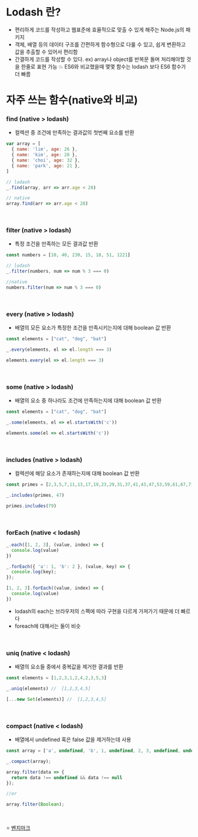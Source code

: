 # Lodash 란?
- 편리하게 코드를 작성하고 웹표준에 효율적으로 맞출 수 있게 해주는 Node.js의 패키지
- 객체, 배열 등의 데이터 구조를 간편하게 함수형으로 다룰 수 있고, 쉽게 변환하고 값을 추출할 수 있어서 편리함
- 간결하게 코드를 작성할 수 있다. ex) array나 object를 반복문 돌며 처리해야할 것을 한줄로 표현 가능
💥 ES6와 비교했을때 몇몇 함수는 lodash 보다 ES6 함수가 더 빠름

# 자주 쓰는 함수(native와 비교)

### find (native > lodash)
- 컬렉션 중 조건에 만족하는 결과값의 첫번째 요소를 반환

``` javascript
var array = [
  { name: 'lim', age: 26 },
  { name: 'kim', age: 28 },
  { name: 'choi', age: 32 },
  { name: 'park', age: 21 },
]

// lodash
_.find(array, arr => arr.age < 28)

// native
array.find(arr => arr.age < 28)
```

<br/>

### filter (native > lodash)
- 특정 조건을 만족하는 모든 결과값 반환

``` javascript
const numbers = [10, 40, 230, 15, 18, 51, 1221]       

// lodash
_.filter(numbers, num => num % 3 === 0)

//native
numbers.filter(num => num % 3 === 0)
```

<br/>

### every (native > lodash)
- 배열의 모든 요소가 특정한 조건을 만족시키는지에 대해 boolean 값 반환

``` javascript
const elements = ["cat", "dog", "bat"]

_.every(elements, el => el.length === 3) 

elements.every(el => el.length === 3)
```

<br/>

### some (native > lodash)
- 배열의 요소 중 하나라도 조건에 만족하는지에 대해 boolean 값 반환

``` javascript
const elements = ["cat", "dog", "bat"]

_.some(elements, el => el.startsWith('c'))

elements.some(el => el.startsWith('c'))
```

<br/>

### includes (native > lodash)
- 컬렉션에 해당 요소가 존재하는지에 대해 boolean 값 반환

``` javascript
const primes = [2,3,5,7,11,13,17,19,23,29,31,37,41,43,47,53,59,61,67,71,73,79,83,97]

_.includes(primes, 47)

primes.includes(79)
```

<br/>

### forEach (native < lodash)
``` javascript
_.each([1, 2, 3], (value, index) => {
  console.log(value)
})

_.forEach({ 'a': 1, 'b': 2 }, (value, key) => {
  console.log(key);
});

[1, 2, 3].forEach((value, index) => {
  console.log(value)
})
```
- lodash의 each는 브라우저의 스펙에 따라 구현을 다르게 가져가기 때문에 더 빠르다
- foreach에 대해서는 둘이 비슷

<br/>

### uniq (native < lodash)
- 배열의 요소들 중에서 중복값을 제거한 결과를 반환

``` javascript
const elements = [1,2,3,1,2,4,2,3,5,3]

_.uniq(elements) //  [1,2,3,4,5]

[...new Set(elements)] //  [1,2,3,4,5]
```

<br/>

### compact (native < lodash)
- 배열에서 undefined 혹은 false 값을 제거하는데 사용

``` javascript
const array = ['a', undefined, 'b', 1, undefined, 2, 3, undefined, undefined]

_.compact(array);

array.filter(data => {
  return data !== undefined && data !== null
});

//or

array.filter(Boolean);
```

<br/>

⭐ [벤치마크](https://www.measurethat.net/)



